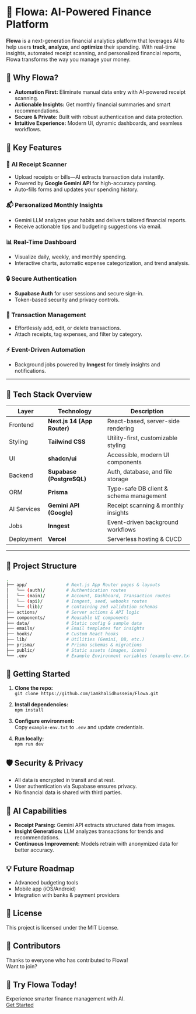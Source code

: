 # 💸 Flowa: AI-Powered Finance Platform

**Flowa** is a next-generation financial analytics platform that leverages AI to help users **track**, **analyze**, and **optimize** their spending. With real-time insights, automated receipt scanning, and personalized financial reports, Flowa transforms the way you manage your money.


## 🌟 Why Flowa?

- **Automation First:** Eliminate manual data entry with AI-powered receipt scanning.
- **Actionable Insights:** Get monthly financial summaries and smart recommendations.
- **Secure & Private:** Built with robust authentication and data protection.
- **Intuitive Experience:** Modern UI, dynamic dashboards, and seamless workflows.


## 🚀 Key Features

### 🧾 AI Receipt Scanner
- Upload receipts or bills—AI extracts transaction data instantly.
- Powered by **Google Gemini API** for high-accuracy parsing.
- Auto-fills forms and updates your spending history.

### 📬 Personalized Monthly Insights
- Gemini LLM analyzes your habits and delivers tailored financial reports.
- Receive actionable tips and budgeting suggestions via email.

### 📊 Real-Time Dashboard
- Visualize daily, weekly, and monthly spending.
- Interactive charts, automatic expense categorization, and trend analysis.

### 🔒 Secure Authentication
- **Supabase Auth** for user sessions and secure sign-in.
- Token-based security and privacy controls.

### 📝 Transaction Management
- Effortlessly add, edit, or delete transactions.
- Attach receipts, tag expenses, and filter by category.

### ⚡ Event-Driven Automation
- Background jobs powered by **Inngest** for timely insights and notifications.

---

## 🧠 Tech Stack Overview

| Layer        | Technology                 | Description                                          |
|--------------|----------------------------|------------------------------------------------------|
| Frontend     | **Next.js 14 (App Router)**| React-based, server-side rendering                   |
| Styling      | **Tailwind CSS**           | Utility-first, customizable styling                  |
| UI           | **shadcn/ui**              | Accessible, modern UI components                     |
| Backend      | **Supabase (PostgreSQL)**  | Auth, database, and file storage                     |
| ORM          | **Prisma**                 | Type-safe DB client & schema management              |
| AI Services  | **Gemini API (Google)**    | Receipt scanning & monthly insights                  |
| Jobs         | **Inngest**                | Event-driven background workflows                    |
| Deployment   | **Vercel**                 | Serverless hosting & CI/CD                           |

---

## 📁 Project Structure

```bash
.
├── app/               # Next.js App Router pages & layouts
│   └── (auth)/        # Authentication routes
│   └── (main)/        # Account, Dashboard, Transaction routes
│   └── (api)/         # Inngest, seed, webooks routes
│   └── (lib)/         # containing zod validation schemas
├── actions/           # Server actions & API logic
├── components/        # Reusable UI components
├── data/              # Static config & sample data
├── emails/            # Email templates for insights
├── hooks/             # Custom React hooks
├── lib/               # Utilities (Gemini, DB, etc.)
├── prisma/            # Prisma schemas & migrations
├── public/            # Static assets (images, icons)
└── .env               # Example Environment variables (example-env.txt)
```


## 🏁 Getting Started

1. **Clone the repo:**  
    `git clone https://github.com/iamkhalidhussein/Flowa.git`

2. **Install dependencies:**  
    `npm install`

3. **Configure environment:**  
    Copy `example-env.txt` to `.env` and update credentials.

4. **Run locally:**  
    `npm run dev`


## 🛡️ Security & Privacy

- All data is encrypted in transit and at rest.
- User authentication via Supabase ensures privacy.
- No financial data is shared with third parties.


## 🤖 AI Capabilities

- **Receipt Parsing:** Gemini API extracts structured data from images.
- **Insight Generation:** LLM analyzes transactions for trends and recommendations.
- **Continuous Improvement:** Models retrain with anonymized data for better accuracy.

## 💡 Future Roadmap

- Advanced budgeting tools
- Mobile app (iOS/Android)
- Integration with banks & payment providers


## 📝 License

This project is licensed under the MIT License.


## 🙌 Contributors

Thanks to everyone who has contributed to Flowa!  
Want to join?

## 🚀 Try Flowa Today!

Experience smarter finance management with AI.  
[Get Started](https://flowa-production.up.railway.app)